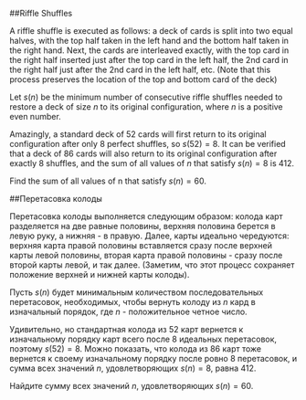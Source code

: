##Riffle Shuffles


A riffle shuffle is executed as follows: a deck of cards is split into two equal halves, with the top half taken in the left hand and the bottom half taken in the right hand. Next, the cards are interleaved exactly, with the top card in the right half inserted just after the top card in the left half, the 2nd card in the right half just after the 2nd card in the left half, etc. (Note that this process preserves the location of the top and bottom card of the deck)


Let $s(n)$ be the minimum number of consecutive riffle shuffles needed to restore a deck of size $n$ to its original configuration, where $n$ is a positive even number.

Amazingly, a standard deck of $52$ cards will first return to its original configuration after only $8$ perfect shuffles, so $s(52) = 8$. It can be verified that a deck of $86$ cards will also return to its original configuration after exactly $8$ shuffles, and the sum of all values of $n$ that satisfy $s(n) = 8$ is $412$.


Find the sum of all values of n that satisfy $s(n) = 60$.

##Перетасовка колоды


Перетасовка колоды выполняется следующим образом: колода карт разделяется на две равные половины, верхняя половина берется в левую руку, а нижняя - в правую. Далее, карты идеально чередуются: верхняя карта правой половины вставляется сразу после верхней карты левой половины, вторая карта правой половины - сразу после второй карты левой, и так далее. (Заметим, что этот процесс сохраняет положение верхней и нижней карты колоды).


Пусть $s(n)$ будет минимальным количеством последовательных перетасовок, необходимых, чтобы вернуть колоду из $n$ кард в изначальный порядок, где $n$ - положительное четное число.

Удивительно, но стандартная колода из $52$ карт вернется к изначальному порядку карт всего после $8$ идеальных перетасовок, поэтому $s(52) = 8$. Можно показать, что колода из $86$ карт тоже вернется к своему изначальному порядку после ровно $8$ перетасовок, и сумма всех значений $n$, удовлетворяющих $s(n) = 8$, равна $412$.


Найдите сумму всех значений $n$, удовлетворяющих $s(n) = 60$.

